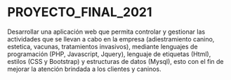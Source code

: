 # PROYECTO_FINAL_2021
Desarrollar una aplicación web que permita controlar y gestionar las actividades que se llevan a cabo en la empresa  (adiestramiento canino, estetica, vacunas, tratamientos invasivos), mediante lenguajes de programación (PHP, Javascript, Jquery), lenguaje de etiquetas (Html), estilos (CSS y Bootstrap) y estructuras de datos (Mysql), esto con el fin de mejorar la atención brindada a los clientes y caninos.
